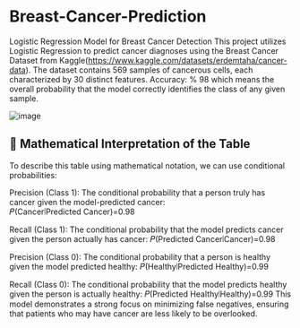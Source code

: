 # Breast-Cancer-Prediction
Logistic Regression Model for Breast Cancer Detection
This project utilizes Logistic Regression to predict cancer diagnoses using the Breast Cancer Dataset from Kaggle(https://www.kaggle.com/datasets/erdemtaha/cancer-data). The dataset contains 569 samples of cancerous cells, each characterized by 30 distinct features.
Accuracy: % 98 which means the overall probability that the model correctly identifies the class of any given sample. 

![image](https://github.com/user-attachments/assets/70e20228-9b3b-4b80-9a48-59620f37fc1f)


## 🧠 Mathematical Interpretation of the Table

To describe this table using mathematical notation, we can use conditional probabilities:

Precision (Class 1): The conditional probability that a person truly has cancer given the model-predicted cancer:
𝑃(Cancer∣Predicted Cancer)=0.98

Recall (Class 1): The conditional probability that the model predicts cancer given the person actually has cancer:
𝑃(Predicted Cancer∣Cancer)=0.98

Precision (Class 0): The conditional probability that a person is healthy given the model predicted healthy:
𝑃(Healthy∣Predicted Healthy)=0.99

Recall (Class 0): The conditional probability that the model predicts healthy given the person is actually healthy:
𝑃(Predicted Healthy∣Healthy)=0.99
This model demonstrates a strong focus on minimizing false negatives, ensuring that patients who may have cancer are less likely to be overlooked.

